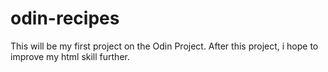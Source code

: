 # odin-recipes
This will be my first project on the Odin Project. After this project, i hope to improve my html skill further.